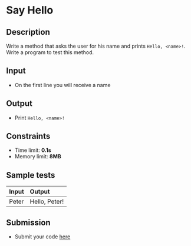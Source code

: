 # Say Hello

## Description
Write a method that asks the user for his name and prints `Hello, <name>!`.
Write a program to test this method.

## Input
- On the first line you will receive a name

## Output
- Print `Hello, <name>!`

## Constraints
- Time limit: **0.1s**
- Memory limit: **8MB**

## Sample tests

| Input | Output        |
|:------|:--------------|
| Peter | Hello, Peter! |


## Submission
- Submit your code [here](http://bgcoder.com/Contests/Practice/Index/467#0)
